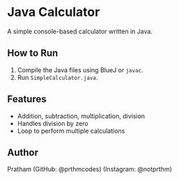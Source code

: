 # Java Calculator

A simple console-based calculator written in Java.

## How to Run
1. Compile the Java files using BlueJ or `javac`.
2. Run `SimpleCalculator.java`.

## Features
- Addition, subtraction, multiplication, division
- Handles division by zero
- Loop to perform multiple calculations

## Author
Pratham (GitHub: @prthmcodes)
                (Instagram: @notprthm)
